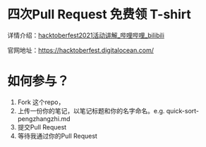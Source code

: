# 四次Pull Request 免费领 T-shirt

详情介绍：[hacktoberfest2021活动讲解_哔哩哔哩_bilibili](https://www.bilibili.com/video/BV1tf4y1c7An?spm_id_from=333.788.dynamic.content.click)

官网地址：https://hacktoberfest.digitalocean.com/

# 如何参与？

1. Fork 这个repo，
2. 上传一份你的笔记，以笔记标题和你的名字命名。e.g. quick-sort-pengzhangzhi.md
3. 提交Pull Request
4. 等待我通过你的Pull Request

